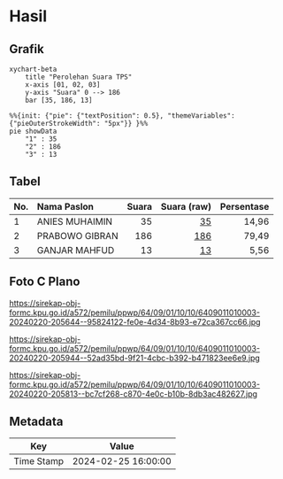 # Hasil

## Grafik

```mermaid
xychart-beta
    title "Perolehan Suara TPS"
    x-axis [01, 02, 03]
    y-axis "Suara" 0 --> 186
    bar [35, 186, 13]
```

```mermaid
%%{init: {"pie": {"textPosition": 0.5}, "themeVariables": {"pieOuterStrokeWidth": "5px"}} }%%
pie showData
    "1" : 35
    "2" : 186
    "3" : 13
```

## Tabel

| No. | Nama Paslon    | Suara | Suara (raw) | Persentase |
|:--- |:-------------- | -----:| -----------:| ----------:|
| 1   | ANIES MUHAIMIN | 35    | [35][p-1]   | 14,96      |
| 2   | PRABOWO GIBRAN | 186   | [186][p-2]  | 79,49      |
| 3   | GANJAR MAHFUD  | 13    | [13][p-3]   | 5,56       |


[p-1]: https://github.com/gigit-pemilu/pemilu-2024-64-kalimantan-timur/blob/main/pilpres/hitung-suara/sub/64-kalimantan-timur/sub/09-penajam-paser-utara/sub/01-penajam/sub/1010-nenang/sub/003-tps/sub/paslon-1.txt
[p-2]: https://github.com/gigit-pemilu/pemilu-2024-64-kalimantan-timur/blob/main/pilpres/hitung-suara/sub/64-kalimantan-timur/sub/09-penajam-paser-utara/sub/01-penajam/sub/1010-nenang/sub/003-tps/sub/paslon-2.txt
[p-3]: https://github.com/gigit-pemilu/pemilu-2024-64-kalimantan-timur/blob/main/pilpres/hitung-suara/sub/64-kalimantan-timur/sub/09-penajam-paser-utara/sub/01-penajam/sub/1010-nenang/sub/003-tps/sub/paslon-3.txt

## Foto C Plano

https://sirekap-obj-formc.kpu.go.id/a572/pemilu/ppwp/64/09/01/10/10/6409011010003-20240220-205644--95824122-fe0e-4d34-8b93-e72ca367cc66.jpg

https://sirekap-obj-formc.kpu.go.id/a572/pemilu/ppwp/64/09/01/10/10/6409011010003-20240220-205944--52ad35bd-9f21-4cbc-b392-b471823ee6e9.jpg

https://sirekap-obj-formc.kpu.go.id/a572/pemilu/ppwp/64/09/01/10/10/6409011010003-20240220-205813--bc7cf268-c870-4e0c-b10b-8db3ac482627.jpg


## Metadata

| Key        | Value               |
| ---------- | ------------------- |
| Time Stamp | 2024-02-25 16:00:00 |



